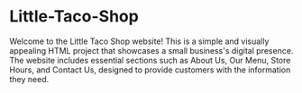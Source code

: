 # Little-Taco-Shop

Welcome to the Little Taco Shop website! This is a simple and visually appealing HTML project that showcases a small business's digital presence. The website includes essential sections such as About Us, Our Menu, Store Hours, and Contact Us, designed to provide customers with the information they need.
